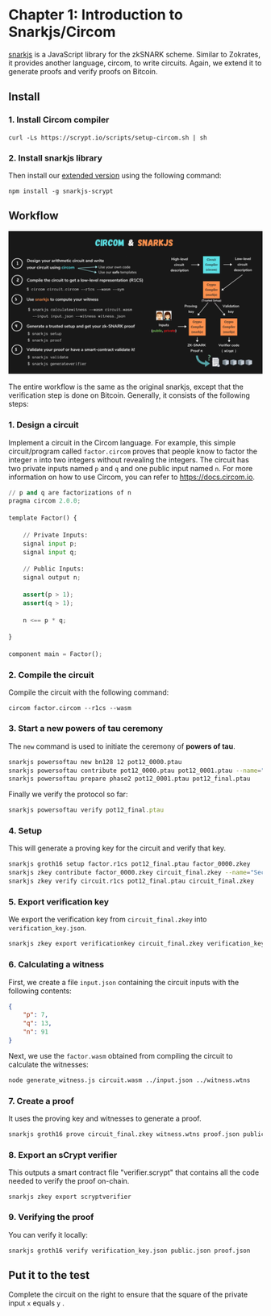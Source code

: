 # Chapter 1: Introduction to Snarkjs/Circom

[snarkjs](https://docs.iden3.io/circom-snarkjs/) is a JavaScript library for the zkSNARK scheme. Similar to Zokrates, it provides another language, circom, to write circuits. Again, we extend it to generate proofs and verify proofs on Bitcoin.

## Install


### 1. Install Circom compiler 


```
curl -Ls https://scrypt.io/scripts/setup-circom.sh | sh
```


### 2. Install snarkjs library 

Then install our [extended version](https://github.com/sCrypt-Inc/snarkjs) using the following command:

```
npm install -g snarkjs-scrypt
```


## Workflow

<img src="https://github.com/sCrypt-Inc/image-hosting/blob/master/learn-scrypt-courses/course-02/15.png?raw=true" width="600">


The entire workflow is the same as the original snarkjs, except that the verification step is done on Bitcoin. Generally, it consists of the following steps:

### 1. Design a circuit 

Implement a circuit in the Circom language. For example, this simple circuit/program called `factor.circom` proves that people know to factor the integer `n` into two integers without revealing the integers. The circuit has two private inputs named `p` and `q` and one public input named `n`. For more information on how to use Circom, you can refer to https://docs.circom.io.


```python
// p and q are factorizations of n
pragma circom 2.0.0;

template Factor() {

    // Private Inputs:
    signal input p;
    signal input q;

    // Public Inputs:
    signal output n;

    assert(p > 1);
    assert(q > 1);

    n <== p * q;

}

component main = Factor();
```

### 2. Compile the circuit

Compile the circuit with the following command:

```
circom factor.circom --r1cs --wasm
```

### 3. Start a new **powers of tau** ceremony

The `new` command is used to initiate the ceremony of **powers of tau**.

```bash
snarkjs powersoftau new bn128 12 pot12_0000.ptau
snarkjs powersoftau contribute pot12_0000.ptau pot12_0001.ptau --name="First contribution" -e="$(openssl rand -base64 20)"
snarkjs powersoftau prepare phase2 pot12_0001.ptau pot12_final.ptau
```

Finally we verify the protocol so far:

```js
snarkjs powersoftau verify pot12_final.ptau
```


### 4. Setup

This will generate a proving key for the circuit and verify that key.

```bash
snarkjs groth16 setup factor.r1cs pot12_final.ptau factor_0000.zkey
snarkjs zkey contribute factor_0000.zkey circuit_final.zkey --name="Second contribution" -e="$(openssl rand -base64 20)"
snarkjs zkey verify circuit.r1cs pot12_final.ptau circuit_final.zkey
```


### 5. Export verification key

We export the verification key from `circuit_final.zkey` into `verification_key.json`.

```bash
snarkjs zkey export verificationkey circuit_final.zkey verification_key.json
```


### 6. Calculating a witness

First, we create a file `input.json` containing the circuit inputs with the following contents:

```json
{
    "p": 7,
    "q": 13,
    "n": 91
}
```

Next, we use the `factor.wasm` obtained from compiling the circuit to calculate the witnesses:


```bash
node generate_witness.js circuit.wasm ../input.json ../witness.wtns
```

### 7. Create a proof

It uses the proving key and witnesses to generate a proof.


```bash
snarkjs groth16 prove circuit_final.zkey witness.wtns proof.json public.json
```

### 8. Export an sCrypt verifier

This outputs a smart contract file "verifier.scrypt" that contains all the code needed to verify the proof on-chain.

```
snarkjs zkey export scryptverifier
```

### 9. Verifying the proof

You can verify it locally:

```
snarkjs groth16 verify verification_key.json public.json proof.json
```


## Put it to the test

Complete the circuit on the right to ensure that the square of the private input `x` equals `y` .